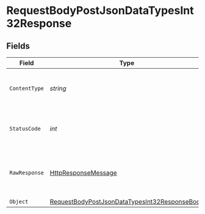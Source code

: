 # RequestBodyPostJsonDataTypesInt32Response


## Fields

| Field                                                                                                                     | Type                                                                                                                      | Required                                                                                                                  | Description                                                                                                               |
| ------------------------------------------------------------------------------------------------------------------------- | ------------------------------------------------------------------------------------------------------------------------- | ------------------------------------------------------------------------------------------------------------------------- | ------------------------------------------------------------------------------------------------------------------------- |
| `ContentType`                                                                                                             | *string*                                                                                                                  | :heavy_check_mark:                                                                                                        | HTTP response content type for this operation                                                                             |
| `StatusCode`                                                                                                              | *int*                                                                                                                     | :heavy_check_mark:                                                                                                        | HTTP response status code for this operation                                                                              |
| `RawResponse`                                                                                                             | [HttpResponseMessage](https://learn.microsoft.com/en-us/dotnet/api/system.net.http.httpresponsemessage?view=net-5.0)      | :heavy_minus_sign:                                                                                                        | Raw HTTP response; suitable for custom response parsing                                                                   |
| `Object`                                                                                                                  | [RequestBodyPostJsonDataTypesInt32ResponseBody](../../models/operations/RequestBodyPostJsonDataTypesInt32ResponseBody.md) | :heavy_minus_sign:                                                                                                        | OK                                                                                                                        |
